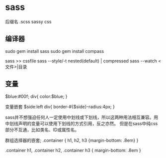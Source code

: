 # sass
后缀名 .scss
sassy css

## 编译器
sudo gem install sass
sudo gem install compass

sass <file> >> cssfile
sass --style/-t nested(default) | compressed
sass --watch <文件>|目录

## 变量
$blue:#00f;
div{
    color:$blue;
}

变量嵌套
$side:left
div{
    border-#{$side}-radius:4px;
}

sass并不想强迫任何人一定使用中划线或下划线，所以这两种用法相互兼容。用中划线声明的变量可以使用下划线的方式引用，反之亦然。
但是在sass中纯css部分不互通，比如类名、ID或属性名。


群组选择器的嵌套;
.container {
  h1, h2, h3 {margin-bottom: .8em}
}

.container h1, .container h2, .container h3 { margin-bottom: .8em }




